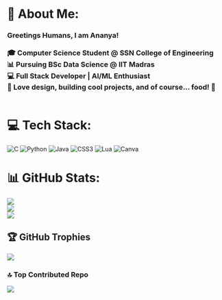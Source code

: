 # 💫 About Me:
### Greetings Humans, I am Ananya!<br><br>🎓 Computer Science Student @ SSN College of Engineering  <br>📊 Pursuing BSc Data Science @ IIT Madras  <br>💻 Full Stack Developer | AI/ML Enthusiast  <br>🎨 Love design, building cool projects, and of course... food! 🍜  <br><br>


# 💻 Tech Stack:
![C](https://img.shields.io/badge/c-%2300599C.svg?style=for-the-badge&logo=c&logoColor=white) ![Python](https://img.shields.io/badge/python-3670A0?style=for-the-badge&logo=python&logoColor=ffdd54) ![Java](https://img.shields.io/badge/java-%23ED8B00.svg?style=for-the-badge&logo=openjdk&logoColor=white) ![CSS3](https://img.shields.io/badge/css3-%231572B6.svg?style=for-the-badge&logo=css3&logoColor=white) ![Lua](https://img.shields.io/badge/lua-%232C2D72.svg?style=for-the-badge&logo=lua&logoColor=white) ![Canva](https://img.shields.io/badge/Canva-%2300C4CC.svg?style=for-the-badge&logo=Canva&logoColor=white)
# 📊 GitHub Stats:
![](https://github-readme-stats.vercel.app/api?username=opela05&theme=tokyonight&hide_border=false&include_all_commits=true&count_private=false)<br/>
![](https://nirzak-streak-stats.vercel.app/?user=opela05&theme=tokyonight&hide_border=false)<br/>
![](https://github-readme-stats.vercel.app/api/top-langs/?username=opela05&theme=tokyonight&hide_border=false&include_all_commits=true&count_private=false&layout=compact)

## 🏆 GitHub Trophies
![](https://github-profile-trophy.vercel.app/?username=opela05&theme=tokyonight&no-frame=false&no-bg=false&margin-w=4)

### 🔝 Top Contributed Repo
![](https://github-contributor-stats.vercel.app/api?username=opela05&limit=5&theme=tokyonight&combine_all_yearly_contributions=true)

<!-- Proudly created with GPRM ( https://gprm.itsvg.in ) -->
